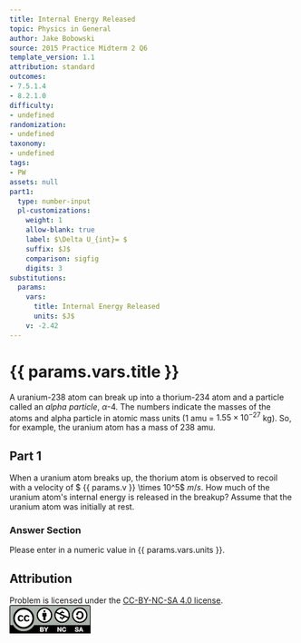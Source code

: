 ```yaml
---
title: Internal Energy Released
topic: Physics in General
author: Jake Bobowski
source: 2015 Practice Midterm 2 Q6
template_version: 1.1
attribution: standard
outcomes:
- 7.5.1.4
- 8.2.1.0
difficulty:
- undefined
randomization:
- undefined
taxonomy:
- undefined
tags:
- PW
assets: null
part1:
  type: number-input
  pl-customizations:
    weight: 1
    allow-blank: true
    label: $\Delta U_{int}= $
    suffix: $J$
    comparison: sigfig
    digits: 3
substitutions:
  params:
    vars:
      title: Internal Energy Released
      units: $J$
    v: -2.42
---
```

# {{ params.vars.title }}
A  uranium-238  atom  can  break  up  into  a  thorium-234  atom  and  a  particle  called  an *alpha particle*, $\alpha$-4.  The numbers indicate the masses of the atoms and alpha particle in atomic mass units (1 amu = $1.55\times 10^{-27}$ kg).  So, for example, the uranium atom has a mass of 238 amu.

## Part 1

When a uranium atom breaks up,  the thorium atom is observed to recoil with a velocity of $ {{ params.v }} \times 10^5$ $m/s$. How much of the uranium atom's internal energy is released in the breakup? Assume that the uranium atom was initially at rest.

### Answer Section

Please enter in a numeric value in {{ params.vars.units }}.

## Attribution

Problem is licensed under the [CC-BY-NC-SA 4.0 license](https://creativecommons.org/licenses/by-nc-sa/4.0/).<br> ![The Creative Commons 4.0 license requiring attribution-BY, non-commercial-NC, and share-alike-SA license.](https://raw.githubusercontent.com/firasm/bits/master/by-nc-sa.png)